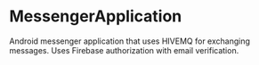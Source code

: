 # MessengerApplication
Android messenger application that uses HIVEMQ for exchanging messages. Uses Firebase authorization with email verification.
